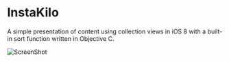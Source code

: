 # InstaKilo
A simple presentation of content using collection views in iOS 8 with a built-in sort function written in Objective C.

![ScreenShot](https://www.dropbox.com/s/juxsyofz8ed4kda/InstaKilo.gif?raw=1)

